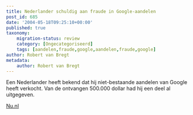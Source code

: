 ```yaml
---
title: Nederlander schuldig aan fraude in Google-aandelen
post_id: 685
date: '2004-05-18T09:25:10+00:00'
published: true
taxonomy:
    migration-status: review
    category: [Ongecategoriseerd]
    tags: [aandelen,fraude,google,aandelen,fraude,google]
author: Robert van Bregt
metadata:
    author: Robert van Bregt
---
```

Een Nederlander heeft bekend dat hij niet-bestaande aandelen van Google heeft verkocht. Van de ontvangen 500.000 dollar had hij een deel al uitgegeven.

[Nu.nl](http://nu.nl/news.jsp?n=325279&c=50)